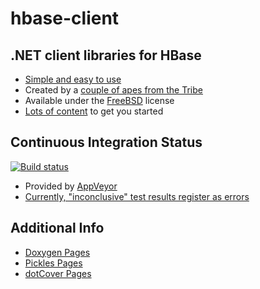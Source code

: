hbase-client
============

## .NET client libraries for HBase ##

- [Simple and easy to use](https://gist.github.com/TheTribe/7190398)
- Created by a [couple of apes from the Tribe](https://github.com/TheTribe/hbase-client/blob/master/authors.md)
- Available under the [FreeBSD](https://github.com/TheTribe/hbase-client/blob/master/LICENSE) license
- [Lots of content](https://github.com/TheTribe/hbase-client/wiki) to get you started

## Continuous Integration Status ##

[![Build status](https://ci.appveyor.com/api/projects/status?id=f8dlf3jbk1puwobf)](https://ci.appveyor.com/project/hbase-client)

- Provided by [AppVeyor](https://ci.appveyor.com/)
- [Currently, "inconclusive" test results register as errors](http://help.appveyor.com/discussions/suggestions/128-inconclusive-tests-currently-show-up-as-errors)

## Additional Info ##

- [Doxygen Pages](http://thetribe.github.io/hbase-client/)
- [Pickles Pages](http://thetribe.github.io/hbase-client/pickles/)
- [dotCover Pages](http://thetribe.github.io/hbase-client/dotCover/)
